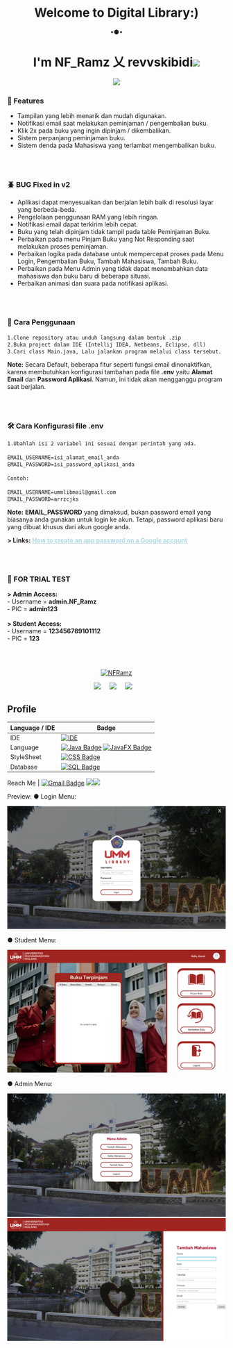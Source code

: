 ### <h1 align="center"> Welcome to Digital Library:) </h1>
<p align="center">
•●•
<h1 align="center">I'm NF_Ramz 乂 revvskibidi<img src="https://media.giphy.com/media/hvRJCLFzcasrR4ia7z/giphy.gif" width="40"></h1>
<p align="center"
  <a href="https://github.com/NFRamz"><img src="https://readme-typing-svg.herokuapp.com?lines=Universitas+Muhammadiyah+Malang;Fakultas+Teknik;Informatika;Pemograman+Berorientasi+Objek;Semester+2;&center=true&width=500&height=50"></a>
</p>

### <b>🌟 Features  </b> ####
- Tampilan yang lebih menarik dan mudah digunakan.
- Notifikasi email saat melakukan peminjaman / pengembalian buku.
- Klik 2x pada buku yang ingin dipinjam / dikembalikan.
- Sistem perpanjang peminjaman buku.
- Sistem denda pada Mahasiswa yang terlambat mengembalikan buku.

<br>
<br>

### <b>🪲 BUG Fixed in v2</b> ####
- Aplikasi dapat menyesuaikan dan berjalan lebih baik di resolusi layar yang berbeda-beda.
- Pengelolaan penggunaan RAM yang lebih ringan.
- Notifikasi email dapat terkirim lebih cepat.
- Buku yang telah dipinjam tidak tampil pada table Peminjaman Buku.
- Perbaikan pada menu Pinjam Buku yang  Not Responding saat melakukan proses peminjaman.
- Perbaikan logika pada database untuk mempercepat proses pada Menu Login, Pengembalian Buku, Tambah Mahasiswa, Tambah Buku.  
- Perbaikan pada Menu Admin yang tidak dapat menambahkan data mahasiswa dan buku baru di beberapa situasi.
- Perbaikan animasi dan suara pada notifikasi aplikasi.

<br>
<br>

### 📍 Cara Penggunaan ###
````
1.Clone repository atau unduh langsung dalam bentuk .zip
2.Buka project dalam IDE (Intellij IDEA, Netbeans, Eclipse, dll)
3.Cari class Main.java, Lalu jalankan program melalui class tersebut.
````
<b>Note:</b>
Secara Default, beberapa fitur seperti fungsi email dinonaktifkan, karena membutuhkan konfigurasi tambahan pada file <b>.env</b> yaitu <b>Alamat Email</b> dan <b>Password Aplikasi</b>. Namun, ini tidak akan mengganggu program saat berjalan.

<br>
<br>

### 🛠️ Cara Konfigurasi file .env ###
````
1.Ubahlah isi 2 variabel ini sesuai dengan perintah yang ada.

EMAIL_USERNAME=isi_alamat_email_anda
EMAIL_PASSWORD=isi_password_aplikasi_anda

Contoh:

EMAIL_USERNAME=ummlibmail@gmail.com
EMAIL_PASSWORD=arrzcjks
````
<b>Note:</b>
<b>EMAIL_PASSWORD</b> yang dimaksud, bukan password email yang biasanya anda gunakan untuk login ke akun. Tetapi, password aplikasi baru yang dibuat khusus dari akun google anda.

<b>> Links:</b>
<a href="https://support.google.com/accounts/answer/185833?hl=id" style="color: #ADD8E6; font-weight: bold;">How to create an app password on a Google account</a>

<br>
<br>

### <b>🔧 FOR TRIAL TEST</b> ####

  <b>> Admin Access:</b><br>
    - Username = <b>admin.NF_Ramz</b><br>
    - PIC      = <b>admin123</b><br>
    <br>
  <b>> Student Access:</b><br>
    - Username = <b>123456789101112</b><br>
    - PIC      = <b>123</b><br>


<br>
<br>
  <p align="center">
  <a href="https://github.com/NFRamz">
    <a href="#"><img title="NFRamz" src="https://img.shields.io/badge/NF_ramz -green?colorA=%23ff0000&colorB=%23017e40&style=for-the-badge"></a>
  </a>
</p>
<p align='center'>
  <a href="https://github.com/NFRamz"><img src="https://img.shields.io/badge/github-20232A?style=for-the-badge&logo=github&logoColor=61DAFB" /></a>&nbsp;&nbsp;&nbsp;&nbsp;
  <a href="https://wa.me/62895631580403?text=Asalamualaikum+bang"><img src="https://img.shields.io/badge/whatsApp%20-%23339933.svg?&style=for-the-badge&logo=whatsapp&logoColor=white" /></a>&nbsp;&nbsp;&nbsp;&nbsp;
  <a href="https://www.instagram.com/nf_ramz/"><img src="https://img.shields.io/badge/Instagram%20-%23cc6699.svg?&style=for-the-badge&logo=Instagram&logoColor=white" /></a>&nbsp;&nbsp;&nbsp;&nbsp;
</p>

<p align="center">


## Profile
| Language / IDE           | Badge                                                                                                                                                                                                                                                                                                                 |
|--------------------------|-----------------------------------------------------------------------------------------------------------------------------------------------------------------------------------------------------------------------------------------------------------------------------------------------------------------------|
| IDE                    | [![IDE](https://img.shields.io/badge/-JetBrains-9C27B0?style=flat&logo=JetBrains&logoColor=white)](https://github.com/search?q=user%3Azmcx16&type=Repositories)                                                                                                                                                       |
| Language               | [![Java Badge](https://img.shields.io/badge/-Java-yellow?style=flat&logo=Java&logoColor=white)](https://github.com/search?q=user%3Azmcx16&type=Repositories)  [![JavaFX Badge](https://img.shields.io/badge/-JavaFX-007396?style=flat&logo=Java&logoColor=white)](https://github.com/search?q=user%3Azmcx16&type=Repositories) |
| StyleSheet             | [![CSS Badge](https://img.shields.io/badge/-CSS-1572B6?style=flat&logo=CSS3&logoColor=white)](https://github.com/search?q=user%3Azmcx16&type=Repositories)                                                                                                                                                            |
| Database               | [![SQL Badge](https://img.shields.io/badge/-SQL-008000?style=flat&logo=SQL&logoColor=white)](https://example.com)                                                                                                                                                                                                     |


Reach Me                 | [![Gmail Badge](https://img.shields.io/badge/-Gmail-e54448?style=flat&logo=Gmail&logoColor=white)](mailto:noname) [![](https://img.shields.io/badge/Facebook-blue?logo=Facebook&logoColor=blue&labelColor=white)](https://www.facebook.com)[![](https://img.shields.io/badge/Whatsapp-CHAT-red?logo=Whatsapp&logoColor=Brightgreen&labelColor=white)](https://wa.me/62895631580403?text=Asalamualaikum+bang)

Preview:
  ● Login Menu:
<p align="center">
  <img src="https://github.com/NFRamz/UMM-Library-App/blob/Production/preview/Login%20menu.png" alt="Login Menu Preview">
</p>
  
  ● Student Menu:
<p align="center">
  <img src="https://github.com/NFRamz/UMM-Library-App/blob/Production/preview/Student%20Page.png" alt="Student Menu Preview">
</p>
  
  ● Admin Menu:
<p align="center">
  <img src="https://github.com/NFRamz/UMM-Library-App/blob/Production/preview/Admin%20Menu.png" alt="Admin Menu Preview">
  <img src="https://github.com/NFRamz/UMM-Library-App/blob/Production/preview/Admin%20Page_addStudent.png" alt="Admin Page_addStudent Preview">
</p>


